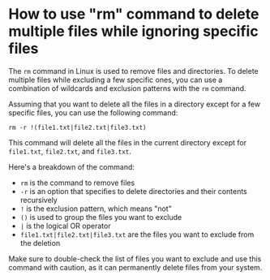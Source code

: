 # How to use "rm" command to delete multiple files while ignoring specific files

The `rm` command in Linux is used to remove files and directories. To delete multiple files while excluding a few specific ones, you can use a combination of wildcards and exclusion patterns with the `rm` command.

Assuming that you want to delete all the files in a directory except for a few specific files, you can use the following command:

```
rm -r !(file1.txt|file2.txt|file3.txt)
```

This command will delete all the files in the current directory except for `file1.txt`, `file2.txt`, and `file3.txt`.

Here's a breakdown of the command:

 * `rm` is the command to remove files
 * `-r` is an option that specifies to delete directories and their contents recursively
 * `!` is the exclusion pattern, which means "not"
 * `()` is used to group the files you want to exclude
 * `|` is the logical OR operator
 * `file1.txt|file2.txt|file3.txt` are the files you want to exclude from the deletion

Make sure to double-check the list of files you want to exclude and use this command with caution, as it can permanently delete files from your system.
